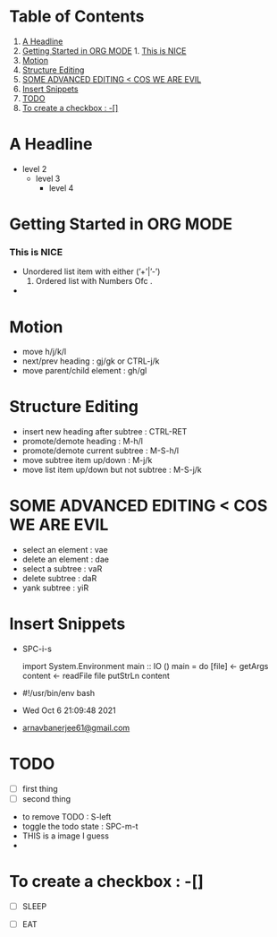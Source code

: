 
# Table of Contents

1.  [A Headline](#orge80b9e5)
2.  [Getting Started in ORG MODE](#org1d34b39)
        1.  [This is NICE](#org298734f)
3.  [Motion](#org193403a)
4.  [Structure Editing](#org3341bf2)
5.  [SOME ADVANCED EDITING < COS WE ARE EVIL](#org0993b19)
6.  [Insert Snippets](#org86ddf67)
7.  [TODO](#org2032bab)
8.  [To create a checkbox : -[]](#org8a9dbe2)



<a id="orge80b9e5"></a>

# A Headline

-   level 2
    -   level 3
        -   level 4


<a id="org1d34b39"></a>

# Getting Started in ORG MODE


<a id="org298734f"></a>

### This is NICE

-   Unordered list item with either (&rsquo;+&rsquo;|&rsquo;-&rsquo;)
    1.  Ordered list with Numbers Ofc .
-   


<a id="org193403a"></a>

# Motion

-   move h/j/k/l
-   next/prev heading : gj/gk or CTRL-j/k
-   move parent/child element : gh/gl


<a id="org3341bf2"></a>

# Structure Editing

-   insert new heading after subtree : CTRL-RET
-   promote/demote heading : M-h/l
-   promote/demote current subtree : M-S-h/l
-   move subtree item up/down : M-j/k
-   move list item up/down but not subtree : M-S-j/k


<a id="org0993b19"></a>

# SOME ADVANCED EDITING < COS WE ARE EVIL

-   select an element : vae
-   delete an element : dae
-   select a subtree : vaR
-   delete subtree : daR
-   yank subtree : yiR


<a id="org86ddf67"></a>

# Insert Snippets

-   SPC-i-s

    import System.Environment
    main :: IO ()
    main = do
      [file] <- getArgs
      content <- readFile file
      putStrLn content

-   \#!/usr/bin/env bash
-   Wed Oct  6 21:09:48 2021
-   arnavbanerjee61@gmail.com


<a id="org2032bab"></a>

# TODO

-   [ ] first thing
-   [ ] second thing
-   to remove TODO : S-left
-   toggle the todo state : SPC-m-t
-   THIS is a image I guess
-   


<a id="org8a9dbe2"></a>

# To create a checkbox : -[]

-   [ ] SLEEP
-   [ ] EAT

